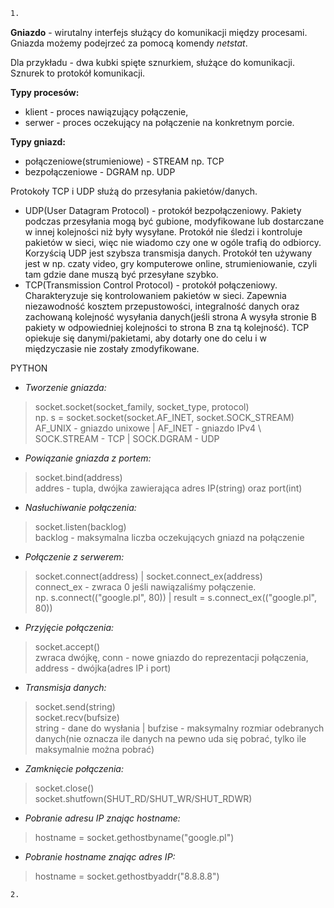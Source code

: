 ```sh
1.
```

**Gniazdo** - wirutalny interfejs służący do komunikacji między procesami. Gniazda możemy podejrzeć za pomocą komendy *netstat*. 

Dla przykładu - dwa kubki spięte sznurkiem, służące do komunikacji. Sznurek to protokół komunikacji.

**Typy procesów:**
* klient - proces nawiązujący połączenie,
* serwer - proces oczekujący na połączenie na konkretnym porcie.

**Typy gniazd:**
* połączeniowe(strumieniowe) - STREAM np. TCP
* bezpołączeniowe - DGRAM np. UDP

Protokoły TCP i UDP służą do przesyłania pakietów/danych. 
* UDP(User Datagram Protocol) - protokół bezpołączeniowy. Pakiety podczas przesyłania mogą być gubione, modyfikowane lub dostarczane w innej kolejności niż były wysyłane. Protokół nie śledzi i kontroluje pakietów w sieci, więc nie wiadomo czy one w ogóle trafią do odbiorcy. Korzyścią UDP jest szybsza transmisja danych. Protokół ten używany jest w np. czaty video, gry komputerowe online, strumieniowanie, czyli tam gdzie dane muszą być przesyłane szybko.
* TCP(Transmission Control Protocol) - protokół połączeniowy. Charakteryzuje się kontrolowaniem pakietów w sieci. Zapewnia niezawodność kosztem przepustowości, integralność danych oraz zachowaną kolejność wysyłania danych(jeśli strona A wysyła stronie B pakiety w odpowiedniej kolejności to strona B zna tą kolejność). TCP opiekuje się danymi/pakietami, aby dotarły one do celu i w międzyczasie nie zostały zmodyfikowane.

PYTHON

* *Tworzenie gniazda:*

> socket.socket(socket_family, socket_type, protocol)  
 np. s = socket.socket(socket.AF_INET, socket.SOCK_STREAM)  
 AF_UNIX - gniazdo unixowe | AF_INET - gniazdo IPv4 \ SOCK.STREAM - TCP | SOCK.DGRAM - UDP
 
 * *Powiązanie gniazda z portem:*
 
 > socket.bind(address)  
 addres - tupla, dwójka zawierająca adres IP(string) oraz port(int)
 
 * *Nasłuchiwanie połączenia:*
 
 > socket.listen(backlog)  
 backlog - maksymalna liczba oczekujących gniazd na połączenie
 
 * *Połączenie z serwerem:*
 
 > socket.connect(address) | socket.connect_ex(address)  
 connect_ex - zwraca 0 jeśli nawiązaliśmy połączenie.  
 np. s.connect(("google.pl", 80)) | result = s.connect_ex(("google.pl", 80))
 
 * *Przyjęcie połączenia:*
 
 > socket.accept()  
 zwraca dwójkę, conn - nowe gniazdo do reprezentacji połączenia, address - dwójka(adres IP i port)
 
 * *Transmisja danych:*
 
 > socket.send(string)  
   socket.recv(bufsize)  
   string - dane do wysłania | bufzise - maksymalny rozmiar odebranych danych(nie oznacza ile danych na pewno uda się pobrać, tylko ile maksymalnie można pobrać)
   
  * *Zamknięcie połączenia:*
  
  > socket.close()  
    socket.shutfown(SHUT_RD/SHUT_WR/SHUT_RDWR)  
    
  * *Pobranie adresu IP znając hostname:*
  
  > hostname = socket.gethostbyname("google.pl")
  
  * *Pobranie hostname znając adres IP:*
  
  > hostname = socket.gethostbyaddr("8.8.8.8")
  
  
```sh
2.
```
